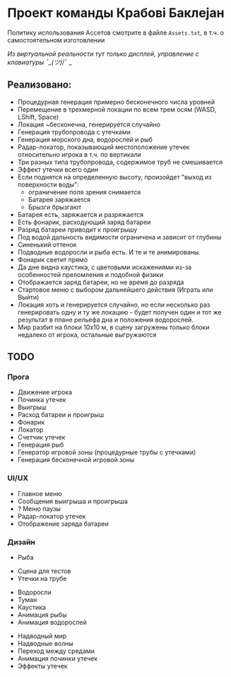 # Проект команды Крабовi Баклеjан

Политику использования Ассетов смотрите в файле `Assets.txt`, в т.ч. о самостоятельном изготовлении

_Из виртуальной реальности тут только дисплей, управление с клавиатуры ¯\_(ツ)_/¯  _

## Реализовано:
- Процедурная генерация примерно бесконечного числа уровней
- Перемещение в трехмерной локации по всем трем осям (WASD, LShift, Space)
- Локация ~бесконечна, генерируется случайно
- Генерация трубопровода с утечками
- Генерация морского дна, водорослей и рыб
- Радар-локатор, показывающий местоположение утечек относительно игрока в т.ч. по вертикали
- Три разных типа трубопровода, содержимое труб не смешивается
- Эффект утечки всего один
- Если поднятся на определенную высоту, произойдет "выход из поверхности воды":
	* ограничение поля зрения снимается
	* Батарея заряжается
	* Брызги брызгают
- Батарея есть, заряжается и разряжается
- Есть фонарик, расходующий заряд батареи
- Разряд батареи приводит к проигрышу
- Под водой дальность видимости ограничена и зависит от глубины
- Синенький оттенок
- Подводные водоросли и рыба есть. И те и те анимированы.
- Фонарик светит прямо
- Да дне видна каустика, с цветовыми искажениями из-за особенностей преломления и подобной физики
- Отображается заряд батареи, но не время до разряда
- Стартовое меню с выбором дальнейшего действия (Играть или Выйти)
- Локация хоть и генерируется случайно, но если несколько раз генерировать одну и ту же локацию - будет получен один и тот же результат в плане рельефа дна и положения водорослей.
- Мир разбит на блоки 10x10 м, в сцену загружены только блоки недалеко от игрока, остальные выгружаются
 


## TODO
### Прога
- Движение игрока
- Починка утечек
- Выигрыш
- Расход батареи и проигрыш
- Фонарик
- Локатор
- Счетчик утечек
- Генерация рыб
- Генератор игровой зоны (процедурные трубы с утечками)
- Генерация бесконечной игровой зоны

### UI/UX
- Главное меню
- Сообщения выигрыша и проигрыша
- ? Меню паузы
- Радар-локатор утечек
- Отображение заряда батареи

### Дизайн
+ Рыба
- Сцена для тестов
- Утечки на трубе
+ Водоросли
+ Туман
+ Каустика
+ Анимация рыбы
+ Анимация водорослей
- Надводный мир
- Надводные волны
- Переход между средами
- Анимация починки утечек
- Эффекты утечек